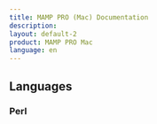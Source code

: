 ```yaml
---
title: MAMP PRO (Mac) Documentation
description: 
layout: default-2
product: MAMP PRO Mac
language: en
---
```


## Languages

### Perl


